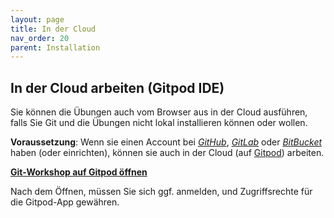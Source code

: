 ```yaml
---
layout: page
title: In der Cloud
nav_order: 20
parent: Installation
---
```


## In der Cloud arbeiten (Gitpod IDE)

Sie können die Übungen auch vom Browser aus in der Cloud ausführen, 
falls Sie Git und die Übungen nicht lokal installieren können oder wollen.

**Voraussetzung**: Wenn sie einen Account bei [*GitHub*](https://github.com), [*GitLab*](https://gitlab.com) oder [*BitBucket*](https://bitbucket.com) haben (oder einrichten), können sie auch in der Cloud (auf [Gitpod](https://gitpod.io)) arbeiten.

[**Git-Workshop auf Gitpod öffnen**](https://gitpod.io#https://github.com/bstachmann/git-workshop)

Nach dem Öffnen, müssen Sie sich ggf. anmelden, und  Zugriffsrechte für die Gitpod-App gewähren.


